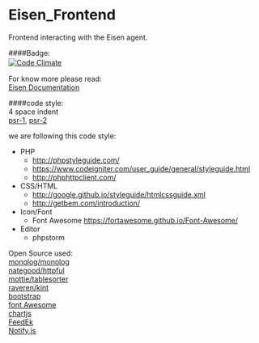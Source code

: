 # Eisen_Frontend  
Frontend interacting with the Eisen agent.  
  
####Badge:  
[![Code Climate](https://codeclimate.com/github/eisen-dev/eisen_front/badges/gpa.svg)](https://codeclimate.com/github/eisen-dev/eisen_front)　　  
  
For know more please read:  
[Eisen Documentation](https://github.com/eisen-dev/eisen_docs)  
  
####code style:  
4 space indent  
[psr-1](http://www.php-fig.org/psr/psr-1/), [psr-2](http://www.php-fig.org/psr/psr-1/)  
  
we are following this code style:   
- PHP   
  - http://phpstyleguide.com/  
  - https://www.codeigniter.com/user_guide/general/styleguide.html  
  - http://phphttpclient.com/   
- CSS/HTML  
  - http://google.github.io/styleguide/htmlcssguide.xml  
  - http://getbem.com/introduction/  
- Icon/Font  
  - Font Awesome https://fortawesome.github.io/Font-Awesome/  
- Editor  
  - phpstorm  
  
Open Source used:  
[monolog/monolog](https://github.com/Seldaek/monolog)  
[nategood/httpful](https://github.com/nategood/httpful)  
[mottie/tablesorter](https://github.com/Mottie/tablesorter)  
[raveren/kint](https://github.com/raveren/kint)  
[bootstrap](getbootstrap.com/)  
[font Awesome](https://fortawesome.github.io/Font-Awesome/)  
[chartjs](http://chartjs.org/)  
[FeedEk](https://github.com/enginkizil/FeedEk)  
[Notify.js](https://notifyjs.com/)  
